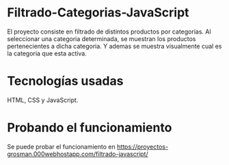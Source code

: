 # Filtrado-Categorias-JavaScript

El proyecto consiste en filtrado de distintos productos por categorias. Al seleccionar una categoria determinada, se muestran los productos pertenecientes a dicha categoria. Y ademas se muestra visualmente cual es la categoria que esta activa.

# Tecnologías usadas

HTML, CSS y JavaScript.

# Probando el funcionamiento

Se puede probar el funcionamiento en https://proyectos-grosman.000webhostapp.com/filtrado-javascript/
